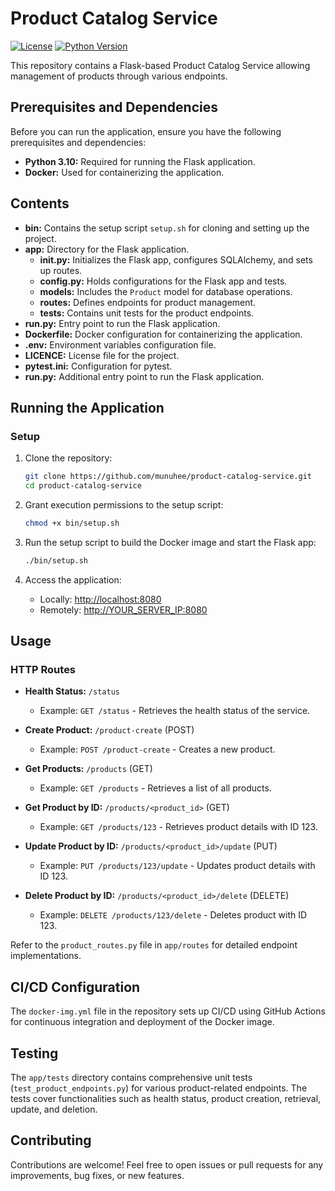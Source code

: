 # Product Catalog Service

[![License](https://img.shields.io/badge/License-Apache-blue.svg)](https://opensource.org/licenses/Apache-2.0)
[![Python Version](https://img.shields.io/badge/Python-3.10-green)](https://www.python.org/downloads/)

This repository contains a Flask-based Product Catalog Service allowing management of products through various endpoints.

## Prerequisites and Dependencies

Before you can run the application, ensure you have the following prerequisites and dependencies:

- **Python 3.10:** Required for running the Flask application.
- **Docker:** Used for containerizing the application.
  
## Contents

- **bin:** Contains the setup script `setup.sh` for cloning and setting up the project.
- **app:** Directory for the Flask application.
  - **__init__.py:** Initializes the Flask app, configures SQLAlchemy, and sets up routes.
  - **config.py:** Holds configurations for the Flask app and tests.
  - **models:** Includes the `Product` model for database operations.
  - **routes:** Defines endpoints for product management.
  - **tests:** Contains unit tests for the product endpoints.
- **run.py:** Entry point to run the Flask application.
- **Dockerfile:** Docker configuration for containerizing the application.
- **.env:** Environment variables configuration file.
- **LICENCE:** License file for the project.
- **pytest.ini:** Configuration for pytest.
- **run.py:** Additional entry point to run the Flask application.

## Running the Application

### Setup

1. Clone the repository:
    ```bash
    git clone https://github.com/munuhee/product-catalog-service.git
    cd product-catalog-service
    ```

2. Grant execution permissions to the setup script:
    ```bash
    chmod +x bin/setup.sh
    ```

3. Run the setup script to build the Docker image and start the Flask app:
    ```bash
    ./bin/setup.sh
    ```

4. Access the application:
   - Locally: [http://localhost:8080](http://localhost:8080)
   - Remotely: [http://YOUR_SERVER_IP:8080](http://YOUR_SERVER_IP:8080)

## Usage

### HTTP Routes

- **Health Status:** `/status`
  - Example: `GET /status` - Retrieves the health status of the service.

- **Create Product:** `/product-create` (POST)
  - Example: `POST /product-create` - Creates a new product.

- **Get Products:** `/products` (GET)
  - Example: `GET /products` - Retrieves a list of all products.

- **Get Product by ID:** `/products/<product_id>` (GET)
  - Example: `GET /products/123` - Retrieves product details with ID 123.

- **Update Product by ID:** `/products/<product_id>/update` (PUT)
  - Example: `PUT /products/123/update` - Updates product details with ID 123.

- **Delete Product by ID:** `/products/<product_id>/delete` (DELETE)
  - Example: `DELETE /products/123/delete` - Deletes product with ID 123.

Refer to the `product_routes.py` file in `app/routes` for detailed endpoint implementations.

## CI/CD Configuration

The `docker-img.yml` file in the repository sets up CI/CD using GitHub Actions for continuous integration and deployment of the Docker image.

## Testing

The `app/tests` directory contains comprehensive unit tests (`test_product_endpoints.py`) for various product-related endpoints. The tests cover functionalities such as health status, product creation, retrieval, update, and deletion.

## Contributing

Contributions are welcome! Feel free to open issues or pull requests for any improvements, bug fixes, or new features.
